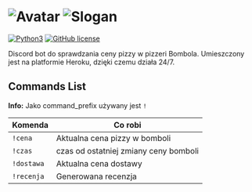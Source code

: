 ![Avatar](https://i.imgur.com/VxCQCzW.png)
![Slogan](https://i.imgur.com/QDvB1La.png)
=====================

[![Python3](https://img.shields.io/badge/python-3.7-blue.svg)](https://github.com/Paszymaja/Bombola_bot)
[![GitHub license](https://img.shields.io/badge/license-MIT-blue.svg)](https://raw.githubusercontent.com/Paszymaja/Bombola_bot/master/LICENSE)

Discord bot do sprawdzania ceny pizzy w pizzeri Bombola. Umieszczony jest na platformie Heroku, dzięki czemu działa 24/7.

Commands List
-------------
**Info:** Jako command_prefix używany jest `!`

Komenda | Co robi
----------------|--------------
`!cena` | Aktualna cena pizzy w bomboli
`!czas` | czas od ostatniej zmiany ceny bomboli
`!dostawa` | Aktualna cena dostawy
`!recenja` | Generowana recenzja

